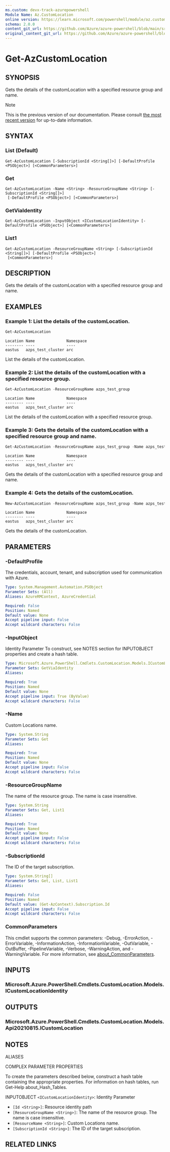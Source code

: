 ```yaml
---
ms.custom: devx-track-azurepowershell
Module Name: Az.CustomLocation
online version: https://learn.microsoft.com/powershell/module/az.customlocation/get-azcustomlocation
schema: 2.0.0
content_git_url: https://github.com/Azure/azure-powershell/blob/main/src/CustomLocation/help/Get-AzCustomLocation.md
original_content_git_url: https://github.com/Azure/azure-powershell/blob/main/src/CustomLocation/help/Get-AzCustomLocation.md
---
```


# Get-AzCustomLocation

## SYNOPSIS
Gets the details of the customLocation with a specified resource group and name.

> [!NOTE]
>This is the previous version of our documentation. Please consult [the most recent version](/powershell/module/az.customlocation/get-azcustomlocation) for up-to-date information.

## SYNTAX

### List (Default)
```
Get-AzCustomLocation [-SubscriptionId <String[]>] [-DefaultProfile <PSObject>] [<CommonParameters>]
```

### Get
```
Get-AzCustomLocation -Name <String> -ResourceGroupName <String> [-SubscriptionId <String[]>]
 [-DefaultProfile <PSObject>] [<CommonParameters>]
```

### GetViaIdentity
```
Get-AzCustomLocation -InputObject <ICustomLocationIdentity> [-DefaultProfile <PSObject>] [<CommonParameters>]
```

### List1
```
Get-AzCustomLocation -ResourceGroupName <String> [-SubscriptionId <String[]>] [-DefaultProfile <PSObject>]
 [<CommonParameters>]
```

## DESCRIPTION
Gets the details of the customLocation with a specified resource group and name.

## EXAMPLES

### Example 1: List the details of the customLocation.
```powershell
Get-AzCustomLocation
```

```output
Location Name              Namespace
-------- ----              ----
eastus   azps_test_cluster arc
```

List the details of the customLocation.

### Example 2: List the details of the customLocation with a specified resource group.
```powershell
Get-AzCustomLocation -ResourceGroupName azps_test_group
```

```output
Location Name              Namespace
-------- ----              ----
eastus   azps_test_cluster arc
```

List the details of the customLocation with a specified resource group.

### Example 3: Gets the details of the customLocation with a specified resource group and name.
```powershell
Get-AzCustomLocation -ResourceGroupName azps_test_group -Name azps_test_cluster
```

```output
Location Name              Namespace
-------- ----              ----
eastus   azps_test_cluster arc
```

Gets the details of the customLocation with a specified resource group and name.

### Example 4: Gets the details of the customLocation.
```powershell
New-AzCustomLocation -ResourceGroupName azps_test_group -Name azps_test_cluster -Location eastus -ClusterExtensionId "/subscriptions/xxxxxxxx-xxxx-xxxx-xxxx-xxxxxxxxxxxx/resourceGroups/azps_test_group/providers/Microsoft.Kubernetes/connectedClusters/azps_test_cluster/providers/Microsoft.KubernetesConfiguration/extensions/azps_test_extension" -HostResourceId "/subscriptions/xxxxxxxx-xxxx-xxxx-xxxx-xxxxxxxxxxxx/resourceGroups/azps_test_group/providers/Microsoft.Kubernetes/connectedClusters/azps_test_cluster" -Namespace arc | Get-AzCustomLocation
```

```output
Location Name              Namespace
-------- ----              ----
eastus   azps_test_cluster arc
```

Gets the details of the customLocation.

## PARAMETERS

### -DefaultProfile
The credentials, account, tenant, and subscription used for communication with Azure.

```yaml
Type: System.Management.Automation.PSObject
Parameter Sets: (All)
Aliases: AzureRMContext, AzureCredential

Required: False
Position: Named
Default value: None
Accept pipeline input: False
Accept wildcard characters: False
```

### -InputObject
Identity Parameter
To construct, see NOTES section for INPUTOBJECT properties and create a hash table.

```yaml
Type: Microsoft.Azure.PowerShell.Cmdlets.CustomLocation.Models.ICustomLocationIdentity
Parameter Sets: GetViaIdentity
Aliases:

Required: True
Position: Named
Default value: None
Accept pipeline input: True (ByValue)
Accept wildcard characters: False
```

### -Name
Custom Locations name.

```yaml
Type: System.String
Parameter Sets: Get
Aliases:

Required: True
Position: Named
Default value: None
Accept pipeline input: False
Accept wildcard characters: False
```

### -ResourceGroupName
The name of the resource group.
The name is case insensitive.

```yaml
Type: System.String
Parameter Sets: Get, List1
Aliases:

Required: True
Position: Named
Default value: None
Accept pipeline input: False
Accept wildcard characters: False
```

### -SubscriptionId
The ID of the target subscription.

```yaml
Type: System.String[]
Parameter Sets: Get, List, List1
Aliases:

Required: False
Position: Named
Default value: (Get-AzContext).Subscription.Id
Accept pipeline input: False
Accept wildcard characters: False
```

### CommonParameters
This cmdlet supports the common parameters: -Debug, -ErrorAction, -ErrorVariable, -InformationAction, -InformationVariable, -OutVariable, -OutBuffer, -PipelineVariable, -Verbose, -WarningAction, and -WarningVariable. For more information, see [about_CommonParameters](http://go.microsoft.com/fwlink/?LinkID=113216).

## INPUTS

### Microsoft.Azure.PowerShell.Cmdlets.CustomLocation.Models.ICustomLocationIdentity

## OUTPUTS

### Microsoft.Azure.PowerShell.Cmdlets.CustomLocation.Models.Api20210815.ICustomLocation

## NOTES

ALIASES

COMPLEX PARAMETER PROPERTIES

To create the parameters described below, construct a hash table containing the appropriate properties. For information on hash tables, run Get-Help about_Hash_Tables.


INPUTOBJECT `<ICustomLocationIdentity>`: Identity Parameter
  - `[Id <String>]`: Resource identity path
  - `[ResourceGroupName <String>]`: The name of the resource group. The name is case insensitive.
  - `[ResourceName <String>]`: Custom Locations name.
  - `[SubscriptionId <String>]`: The ID of the target subscription.

## RELATED LINKS

